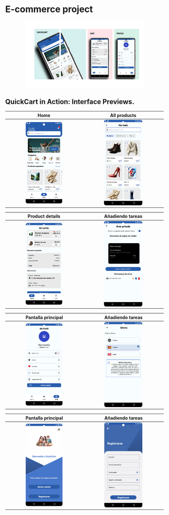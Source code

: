# E-commerce project

<p align="center">
<img src="https://github.com/Raurez/Image-repo-profile/blob/main/Mockpu_play_store.png" style="height: 75%; width:75%;"/></p>


## QuickCart in Action: Interface Previews.

|                               Home                            |                                   All products                                    |
|:------------------------------------------------------------------------------:|:------------------------------------------------------------------------------:|
|  <img src="https://github.com/Raurez/Image-repo-profile/blob/main/Screenshot_Home.png" style="height: 50%; width:50%;"/>  |  <img src="https://github.com/Raurez/Image-repo-profile/blob/main/Screenshot_PRODUCTS.png" style="height: 50%; width:50%;"/>  |

|                              Product details                             |                               Añadiendo tareas                               |
|:----------------------------------------------------------------------------:|:----------------------------------------------------------------------------:|
| <img src="https://github.com/Raurez/Image-repo-profile/blob/main/Screenshot_CART_PRODUCTS.png" style="height: 50%; width:50%;"/> | <img src="https://github.com/Raurez/Image-repo-profile/blob/main/Screenshot_ADD_CART.png" style="height: 50%; width:50%;"/> |

|                              Pantalla principal                              |                               Añadiendo tareas                               |
|:----------------------------------------------------------------------------:|:----------------------------------------------------------------------------:|
| <img src="https://github.com/Raurez/Image-repo-profile/blob/main/Screenshot_PROFILE.png" style="height: 50%; width:50%;"/> | <img src="https://github.com/Raurez/Image-repo-profile/blob/main/Screenshot_LANGUAGE.png" style="height: 50%; width:50%;"/> |

|                              Pantalla principal                              |                               Añadiendo tareas                               |
|:----------------------------------------------------------------------------:|:----------------------------------------------------------------------------:|
| <img src="https://github.com/Raurez/Image-repo-profile/blob/main/Screenshot_INTRO_AUTH.png" style="height: 50%; width:50%;"/> | <img src="https://github.com/Raurez/Image-repo-profile/blob/main/Screenshot_REGISTER.png" style="height: 50%; width:50%;"/> |

